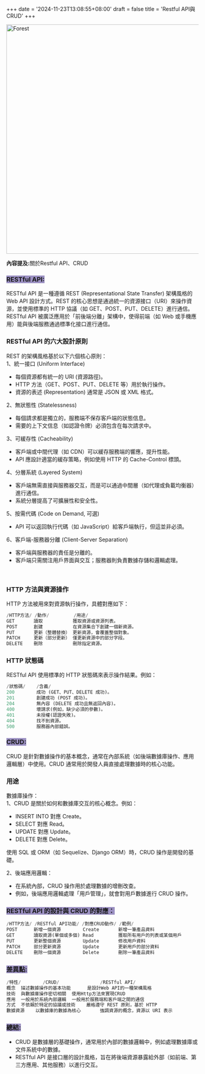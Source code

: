 +++
date = '2024-11-23T13:08:55+08:00'
draft = false
title = 'Restful API與CRUD'
+++

<img src="/images/article/RestfulAPI與CRUD.jpg" alt="Forest" width="600px">
<br>
<p style="color:"><strong>內容提及:</strong>關於Restful API、CRUD</p>

<!--more-->

<h3><span style="background-color:#9B90C2; color:;"> RESTful API:</span></h3>
RESTful API 是一種遵循 REST (Representational State Transfer) 架構風格的 Web API 設計方式。REST 的核心思想是通過統一的資源接口（URI）來操作資源，並使用標準的 HTTP 協議（如 GET、POST、PUT、DELETE）進行通信。
<br>
RESTful API 被廣泛應用於「前後端分離」架構中，使得前端（如 Web 或手機應用）能與後端服務通過標準化接口進行通信。

<h3>RESTful API 的六大設計原則</h3>
REST 的架構風格基於以下六個核心原則：
<br>
1、統一接口 (Uniform Interface)
<ul>
    <li>每個資源都有統一的 URI (資源路徑)。</li>
    <li>HTTP 方法（GET、POST、PUT、DELETE 等）用於執行操作。</li>
    <li>資源的表述 (Representation) 通常是 JSON 或 XML 格式。</li>
</ul>
2、無狀態性 (Statelessness)
<ul>
    <li>每個請求都是獨立的，服務端不保存客戶端的狀態信息。</li>
    <li>需要的上下文信息（如認證令牌）必須包含在每次請求中。</li>
</ul>
3、可緩存性 (Cacheability)
<ul>
    <li>客戶端或中間代理（如 CDN）可以緩存服務端的響應，提升性能。</li>
    <li>API 應設計適當的緩存策略，例如使用 HTTP 的 Cache-Control 標頭。</li>
</ul>
4、分層系統 (Layered System)
<ul>
    <li>客戶端無需直接與服務器交互，而是可以通過中間層（如代理或負載均衡器）進行通信。</li>
    <li>系統分層提高了可擴展性和安全性。</li>
</ul>
5、按需代碼 (Code on Demand, 可選)
<ul>
    <li>API 可以返回執行代碼（如 JavaScript）給客戶端執行，但這並非必須。</li>
</ul>
6、客戶端-服務器分離 (Client-Server Separation)
<ul>
    <li>客戶端與服務器的責任是分離的。</li>
    <li>客戶端只需關注用戶界面與交互；服務器則負責數據存儲和邏輯處理。</li>
</ul>
<br>
<h3>HTTP 方法與資源操作</h3>
HTTP 方法被用來對資源執行操作，具體對應如下：

```py
/HTTP方法/ /動作/         /用途/
GET       讀取           獲取資源或資源列表。
POST      創建           在資源集合下創建一個新資源。
PUT       更新（整體替換） 更新資源，會覆蓋整個對象。
PATCH     更新（部分更新） 僅更新資源中的部分字段。
DELETE    刪除           刪除指定資源。
```

<h3>HTTP 狀態碼</h3>
RESTful API 使用標準的 HTTP 狀態碼來表示操作結果。例如：

```py
/狀態碼/    /含義/
200        成功 (GET、PUT、DELETE 成功)。
201        創建成功 (POST 成功)。
204        無內容 (DELETE 成功且無返回內容)。
400        壞請求(例如，缺少必須的參數)。
401        未授權(認證失敗)。
404        找不到資源。
500        服務器內部錯誤。
```

<h3><span style="background-color:#9B90C2; color:;">CRUD:<span></h3>
CRUD 是針對數據操作的基本概念，通常在內部系統（如後端數據庫操作、應用邏輯層）中使用。CRUD 通常用於開發人員直接處理數據時的核心功能。
<h3>用途</h3>
數據庫操作：<br>
1、CRUD 是關於如何和數據庫交互的核心概念。例如：
<ul>
<li>INSERT INTO 對應 Create。</li>
<li>SELECT 對應 Read。</li>
<li>UPDATE 對應 Update。</li>
<li>DELETE 對應 Delete。</li>
</ul>
使用 SQL 或 ORM（如 Sequelize、Django ORM）時，CRUD 操作是開發的基礎。

2、後端應用邏輯：

<ul>
<li>在系統內部，CRUD 操作用於處理數據的增刪改查。</li>
<li>例如，後端應用邏輯處理「用戶管理」，就會對用戶數據進行 CRUD 操作。</li>
</ul>

<h3><span style="background-color:#9B90C2; color:;">RESTful API 的設計與 CRUD 的對應：</</span></h3>

```py
/HTTP方法/ /RESTful API功能/ /對應CRUD動作/ /範例/
POST      新增一個資源        Create       新增一筆產品資料
GET       讀取資源(單個或多個) Read         獲取所有用戶的列表或某個用戶
PUT       更新整個資源        Update       修改用戶資料
PATCH     部分更新資源        Update       更新用戶的部分資料
DELETE    刪除一個資源        Delete       刪除一筆產品資料
```

<h3><span style="background-color:#9B90C2;">差異點:</span></h3>

```py
/特性/	    /CRUD/	             /RESTful API/
概念	描述數據操作的基本功能      是設計Web API的一種架構風格
技術	與數據庫操作密切相關	使用Http方法來實現CRUD
應用	一般用於系統內部邏輯	一般用於服務端和客戶端之間的通信
方式	不依賴於特定的協議或技術    嚴格遵守 REST 原則，基於 HTTP
數據資源	以數據庫的數據為核心       強調資源的概念，資源以 URI 表示
```

<h3><span style="background-color:#9B90C2;">總結:</span></h3>

<ul>
<li>CRUD 是數據層的基礎操作，通常用於內部的數據邏輯中，例如處理數據庫或文件系統中的數據。</li>
<li>RESTful API 是接口層的設計風格，旨在將後端資源暴露給外部（如前端、第三方應用、其他服務）以進行交互。</li>
</ul>
